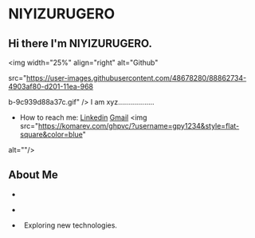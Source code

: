 # NIYIZURUGERO
## Hi there I'm NIYIZURUGERO.

<img width="25%" align="right" alt="Github"

src="https://user-images.githubusercontent.com/48678280/88862734-4903af80-d201-11ea-968

b-9c939d88a37c.gif" />
I am xyz..................

- How to reach me: [Linkedin](https://www.linkedin.com/) [Gmail](mailto:sanmson.niyizurugero@aims.ac.rw)
<img src="https://komarev.com/ghpvc/?username=gpy1234&style=flat-square&color=blue"

alt=""/>

## About Me
- &nbsp;
- &nbsp;

- &nbsp; Exploring new technologies.

<!--
